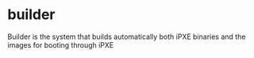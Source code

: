# builder
Builder is the system that builds automatically both iPXE binaries and the images for booting through iPXE

